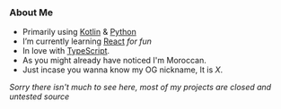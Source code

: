 ### About Me

<!--
**notelev/notelev** is a ✨ _special_ ✨ repository because its `README.md` (this file) appears on your GitHub profile.

-->

- Primarily using [Kotlin](https://kotlinlang.org/) & [Python](https://www.python.org/)
- I’m currently learning [React](https://reactjs.org/) *for fun*
- In love with [TypeScript](https://www.typescriptlang.org).
- As you might already have noticed I'm Moroccan.
- Just incase you wanna know my OG nickname, It is *X*.

*Sorry there isn't much to see here, most of my projects are closed and untested source*
